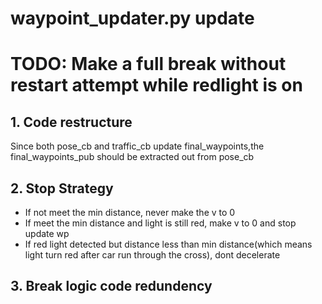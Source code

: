 # waypoint_updater.py update
# TODO: Make a full break without restart attempt while redlight is on
##  1. Code restructure
Since both pose_cb and traffic_cb update final_waypoints,the final_waypoints_pub should be extracted out from pose_cb


## 2. Stop Strategy
- If not meet the min distance, never make the v to 0
- If meet the min distance and light is still red, make v to 0 and stop update wp
- If red light detected but distance less than min distance(which means light turn red after car run through the cross), dont decelerate


## 3. Break logic code redundency

